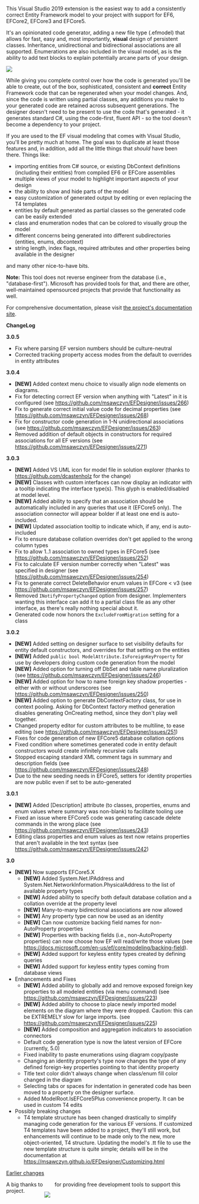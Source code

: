 This Visual Studio 2019 extension is the easiest way to add a consistently correct Entity Framework model to your project with support for EF6, EFCore2, EFCore3 and EFCore5.

It's an opinionated code generator, adding a new file type (.efmodel) that allows for fast, easy and, most importantly, **visual** design of persistent classes. Inheritance, unidirectional and bidirectional associations are all supported. Enumerations are also included in the visual model, as is the ability to add text blocks to explain potentially arcane parts of your design.

<img src="https://msawczyn.github.io/EFDesigner/images/Designer.jpg">

While giving you complete control over how the code is generated you'll be able to create, out of the box, sophisticated, consistent and **correct** Entity Framework code that can be regenerated when your model changes. And, since the code is written using partial classes, any additions you make to your generated code are retained across subsequent generations.
The designer doesn't need to be present to use the code that's generated - it generates standard C#, using the code-first, fluent API - so the tool doesn't become a dependency to your project.

If you are used to the EF visual modeling that comes with Visual Studio, you'll be pretty much at home. The goal was to duplicate at least those features and, in addition, add all the little things that _should_ have been there. Things like:

*   importing entities from C# source, or existing DbContext definitions (including their entities) from compiled EF6 or EFCore assemblies
*   multiple views of your model to highlight important aspects of your design
*   the ability to show and hide parts of the model
*   easy customization of generated output by editing or even replacing the T4 templates
*   entities by default generated as partial classes so the generated code can be easily extended
*   class and enumeration nodes that can be colored to visually group the model
*   different concerns being generated into different subdirectories (entities, enums, dbcontext)
*   string length, index flags, required attributes and other properties being available in the designer

and many other nice-to-have bits.

**Note:** This tool does not reverse engineer from the database (i.e., "database-first"). Microsoft has provided
tools for that, and there are other, well-maintained opensourced projects that provide that functionality as
well. 

For comprehensive documentation, please visit [the project's documentation site](https://msawczyn.github.io/EFDesigner/).

**ChangeLog**

**3.0.5**
   - Fix where parsing EF version numbers should be culture-neutral
   - Corrected tracking property access modes from the default to overrides in entity attributes

**3.0.4**
   - **[NEW]** Added context menu choice to visually align node elements on diagrams.
   - Fix for detecting correct EF version when anything with "Latest" in it is configured (see https://github.com/msawczyn/EFDesigner/issues/266)
   - Fix to generate correct initial value code for decimal properties (see https://github.com/msawczyn/EFDesigner/issues/268)
   - Fix for constructor code generation in 1-N unidirectional associations (see https://github.com/msawczyn/EFDesigner/issues/263)
   - Removed addition of default objects in constructors for required associations for all EF versions (see https://github.com/msawczyn/EFDesigner/issues/271)

**3.0.3**
   - **[NEW]** Added VS UML icon for model file in solution explorer (thanks to https://github.com/dcastenholz for the change)
   - **[NEW]** Classes with custom interfaces can now display an indicator with a tooltip indicating the interface type(s). This glyph is enabled/disabled at model level.
   - **[NEW]** Added ability to specify that an association should be automatically included in any queries that use it (EFCore5 only). The association connector will appear bolder if at least one end is auto-included.
   - **[NEW]** Updated association tooltip to indicate which, if any, end is auto-included
   - Fix to ensure database collation overrides don't get applied to the wrong column types
   - Fix to allow 1..1 association to owned types in EFCore5 (see https://github.com/msawczyn/EFDesigner/issues/252)
   - Fix to calculate EF version number correctly when "Latest" was specified in designer (see https://github.com/msawczyn/EFDesigner/issues/254)
   - Fix to generate correct DeleteBehavior enum values in EFCore < v3 (see https://github.com/msawczyn/EFDesigner/issues/257)
   - Removed `INotifyPropertyChanged` option from designer. Implementers wanting this interface can add it to a partial class file as any other interface, as there's really nothing special about it.
   - Generated code now honors the `ExcludeFromMigration` setting for a class

**3.0.2**
   - **[NEW]** Added setting on designer surface to set visibility defaults for entity default constructors, and overrides for that setting on the entities
   - **[NEW]** Added `public bool ModelAttribute.IsForeignKeyProperty` for use by developers doing custom code generation from the model
   - **[NEW]** Added option for turning off DbSet and table name pluralization (see https://github.com/msawczyn/EFDesigner/issues/246)
   - **[NEW]** Added option for how to name foreign key shadow properties - either with or without underscores (see https://github.com/msawczyn/EFDesigner/issues/250)
   - **[NEW]** Added option to generate DbContextFactory class, for use in context pooling. Asking for DbContext factory method generation disables generating OnCreating method, since they don't play well together.
   - Changed property editor for custom attributes to be multiline, to ease editing (see https://github.com/msawczyn/EFDesigner/issues/251)
   - Fixes for code generation of new EFCore5 database collation options
   - Fixed condition where sometimes generated code in entity default constructors would create infinitely recursive calls
   - Stopped escaping standard XML comment tags in summary and description fields (see https://github.com/msawczyn/EFDesigner/issues/248)
   - Due to the new seeding needs in EFCore5, setters for identity properties are now public even if set to be auto-generated

**3.0.1**
   - **[NEW]** Added [Description] attribute (to classes, properties, enums and enum values where summary was non-blank) to facilitate tooling use
   - Fixed an issue where EFCore5 code was generating cascade delete commands in the wrong place (see https://github.com/msawczyn/EFDesigner/issues/243)
   - Editing class properties and enum values as text now retains properties that aren't available in the text syntax (see https://github.com/msawczyn/EFDesigner/issues/242)

**3.0**
   - **[NEW]** Now supports EFCore5.X 
      - **[NEW]** Added System.Net.IPAddress and System.Net.NetworkInformation.PhysicalAddress to the list of available property types
      - **[NEW]** Added ability to specify both default database collation and a collation override at the property level 
      - **[NEW]** Many-to-many bidirectional associations are now allowed 
      - **[NEW]** Any property type can now be used as an identity 
      - **[NEW]** Can now customize backing field names for non-AutoProperty properties 
      - **[NEW]** Properties with backing fields (i.e., non-AutoProperty properties) can now choose how EF will read/write those values (see https://docs.microsoft.com/en-us/ef/core/modeling/backing-field).
      - **[NEW]** Added support for keyless entity types created by defining queries
      - **[NEW]** Added support for keyless entity types coming from database views
   - Enhancements and Fixes
      - **[NEW]** Added ability to globally add and remove exposed foreign key properties to all modeled entities (via menu command) (see https://github.com/msawczyn/EFDesigner/issues/223)
      - **[NEW]** Added ability to choose to place newly imported model elements on the diagram where they were dropped. Caution: this can be EXTREMELY slow for large imports. (see https://github.com/msawczyn/EFDesigner/issues/225)
      - **[NEW]** Added composition and aggregation indicators to association connectors
      - Default code generation type is now the latest version of EFCore (currently, 5.0)
      - Fixed inability to paste enumerations using diagram copy/paste
      - Changing an identity property's type now changes the type of any defined foreign-key properties pointing to that identity property
      - Title text color didn't always change when class/enum fill color changed in the diagram
      - Selecting tabs or spaces for indentation in generated code has been moved to a property on the designer surface.
      - Added ModelRoot.IsEFCore5Plus convenience property. It can be used in custom T4 edits
   - Possibly breaking changes
      - T4 template structure has been changed drastically to simplify managing code generation for the various EF versions.
        If customized T4 templates have been added to a project, they'll still work, but enhancements will continue to be made only to the new, more 
        object-oriented, T4 structure. Updating the model's .tt file to use the new template structure is quite simple; details will be in the documentation 
        at https://msawczyn.github.io/EFDesigner/Customizing.html

[Earlier changes](https://github.com/msawczyn/EFDesigner/blob/master/changelog.txt)

A big thanks to <a href="https://www.jetbrains.com/?from=EFDesigner"><img src="https://msawczyn.github.io/EFDesigner/images/jetbrains-variant-2a.png" style="margin-bottom: -30px"></a> &nbsp; for providing free development tools to support this project.

